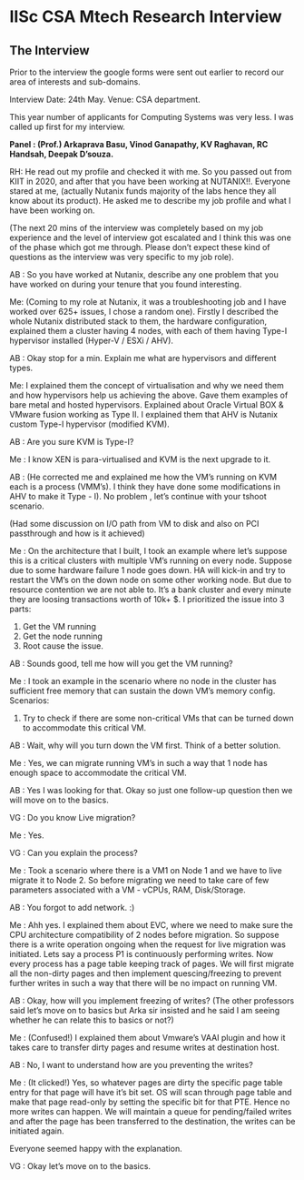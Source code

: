 # IISc CSA Mtech Research Interview

## The Interview

Prior to the interview the google forms were sent out earlier to record our area of interests and sub-domains.

Interview Date: 24th May.
Venue: CSA department.

This year number of applicants for Computing Systems was very less.
I was called up first for my interview.

**Panel : (Prof.) Arkaprava Basu, Vinod Ganapathy, KV Raghavan, RC Handsah, Deepak D’souza.**

RH: He read out my profile and checked it with me. So you passed out from KIIT in 2020, and after that you have been working at NUTANIX!!. Everyone stared at me, (actually Nutanix funds majority of the labs hence they all know about its product). He asked me to describe my job profile and what I have been working on.

(The next 20 mins of the interview was completely based on my job experience and the level of interview got escalated and I think this was one of the phase which got me through. Please don’t expect these kind of questions as the interview was very specific to my job role).

AB : So you have worked at Nutanix, describe any one problem that you have worked on during your tenure that you found interesting.

Me: (Coming to my role at Nutanix, it was a troubleshooting job and I have worked over 625+ issues, I chose a random one). Firstly I described the whole Nutanix distributed stack to them, the hardware configuration, explained them a cluster having 4 nodes, with each of them having Type-I hypervisor installed (Hyper-V / ESXi / AHV).

AB : Okay stop for a min. Explain me what are hypervisors and different types.

Me: I explained them the concept of virtualisation and why we need them and how hypervisors help us achieving the above. Gave them examples of bare metal and hosted hypervisors. Explained about Oracle Virtual BOX & VMware fusion working as Type II. I explained them that AHV is Nutanix custom Type-I hypervisor (modified KVM).

AB : Are you sure KVM is Type-I?

Me : I know XEN is para-virtualised and KVM is the next upgrade to it.

AB : (He corrected me and explained me how the VM’s running on KVM each is a process (VMM’s). I think they have done some modifications in AHV to make it Type - I). No problem , let’s continue with your tshoot scenario.

(Had some discussion on I/O path from VM to disk and also on PCI passthrough and how is it achieved)

Me : On the architecture that I built, I took an example where let’s suppose this is a critical clusters with multiple VM’s running on every node. Suppose due to some hardware failure 1 node goes down. HA will kick-in and try to restart the VM’s on the down node on some other working node. But due to resource contention we are not able to. It’s a bank cluster and every minute they are loosing transactions worth of 10k+ $. 
I prioritized the issue into 3 parts:

1. Get the VM running
2. Get the node running
3. Root cause the issue.

AB : Sounds good, tell me how will you get the VM running?

Me : I took an example in the scenario where no node in the cluster has sufficient free memory that can sustain the down VM’s memory config. 
Scenarios:

1. Try to check if there are some non-critical VMs that can be turned down to accommodate this critical VM.

AB : Wait, why will you turn down the VM first. Think of a better solution.

Me : Yes, we can migrate running VM’s in such a way that 1 node has enough space to accommodate the critical VM.

AB : Yes I was looking for that. Okay so just one follow-up question then we will move on to the  basics.

VG : Do you know Live migration?

Me : Yes.

VG : Can you explain the process?

Me : Took a scenario where there is a VM1 on Node 1 and we have to live migrate it to Node 2. So before migrating we need to take care of few parameters associated with a VM - vCPUs, RAM, Disk/Storage. 

AB : You forgot to add network. :)

Me : Ahh yes. I explained them about EVC, where we need to make sure the CPU architecture compatibility of 2 nodes before migration.
So suppose there is a write operation ongoing when the request for live migration was initiated.
Lets say a process P1 is continuously performing writes. Now every process has a page table keeping track of pages. We will first migrate all the non-dirty pages and then implement quescing/freezing to prevent further writes in such a way that there will be no impact on running VM.

AB : Okay, how will you implement freezing of writes? (The other professors said let’s move on to basics but Arka sir insisted and he said I am seeing whether he can relate this to basics or not?)

Me : (Confused!) I explained them about Vmware’s VAAI plugin and how it takes care to transfer dirty pages and resume writes at destination host.

AB : No, I want to understand how are you preventing the writes?

Me : (It clicked!) Yes, so whatever pages are dirty the specific page table entry for that page will have it’s bit set. OS will scan through page table and make that page read-only by setting the specific bit for that PTE. Hence no more writes can happen. We will maintain a queue for pending/failed writes and after the page has been transferred to the destination, the writes can be initiated again.

Everyone seemed happy with the explanation.

VG : Okay let’s move on to the basics.


